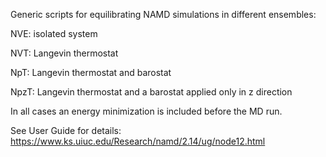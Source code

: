 Generic scripts for equilibrating NAMD simulations in different ensembles:

NVE: isolated system

NVT: Langevin thermostat

NpT: Langevin thermostat and barostat

NpzT: Langevin thermostat and a barostat applied only in z direction


In all cases an energy minimization is included before the MD run.

See User Guide for details:                               
https://www.ks.uiuc.edu/Research/namd/2.14/ug/node12.html  


